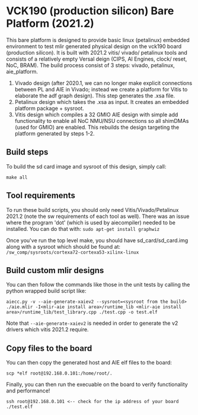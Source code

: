# VCK190 (production silicon) Bare Platform (2021.2)
This bare platform is designed to provide basic linux (petalinux) embedded environment to test mlir generated physical design on the vck190 board (production silicon). It is built with 2021.2 vitis/ vivado/ petalinux tools and consists of a relatively empty Versal deign (CIPS, AI Engines, clock/ reset, NoC, BRAM). The build process consist of 3 steps: vivado, petalinux, aie_platform.

1. Vivado design (after 2020.1, we can no longer make explicit connections between PL and AIE in Vivado; instead we create a platform for Vitis to elaborate the adf graph design). This step generates the .xsa file.
2. Petalinux design which takes the .xsa as input. It creates an embedded platform package + sysroot.
3. Vitis design which compiles a 32 GMIO AIE design with simple add functionality to enable all NoC NMU/NSU connections so all shimDMAs (used for GMIO) are enabled. This rebuilds the design targeting the platform generated by steps 1-2. 

## Build steps
To build the sd card image and sysroot of this design, simply call:
```
make all
```

## Tool requirements
To run these build scripts, you should only need Vitis/Vivado/Petalinux 2021.2 (note the sw requirements of each tool as well). There was an issue where the program 'dot' (which is used by aiecompiler) needed to be installed. You can do that with:
`sudo apt-get install graphwiz`

Once you've run the top level make, you should have sd_card/sd_card.img along with a sysroot which should be found at:
`/sw_comp/sysroots/cortexa72-cortexa53-xilinx-linux`

## Build custom mlir designs
You can then follow the commands like those in the unit tests by calling the python wrapped build script like:
```
aiecc.py -v --aie-generate-xaiev2 --sysroot=<sysroot from the build> ./aie.mlir -I<mlir-aie install area>/runtime_lib <mlir-aie install area>/runtime_lib/test_library.cpp ./test.cpp -o test.elf
```
Note that `--aie-generate-xaiev2` is needed in order to generate the v2 drivers which vitis 2021.2 require.

## Copy files to the board
You can then copy the generated host and AIE elf files to the board:
```
scp *elf root@192.168.0.101:/home/root/.
```
Finally, you can then run the execuable on the board to verify functionality and performance!
```
ssh root@192.168.0.101 <-- check for the ip address of your board
./test.elf
```
